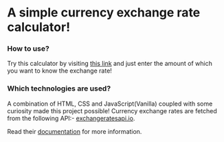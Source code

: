 # A simple currency exchange rate calculator!

### How to use?
Try this calculator by visiting [this link](https://murtuzaalisurti.github.io/a-currency-converter) and just enter the amount of which you want to know the exchange rate!

### Which technologies are used?
A combination of HTML, CSS and JavaScript(Vanilla) coupled with some curiosity made this project possible!
Currency exchange rates are fetched from the following API:- [exchangeratesapi.io](https://github.com/exchangeratesapi/exchangeratesapi).

Read their [documentation](https://github.com/exchangeratesapi/exchangeratesapi#usage) for more information.
